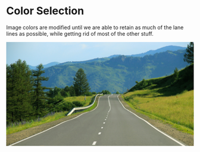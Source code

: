 # Color Selection
Image colors are modified until we are able to retain as much of the lane lines as possible, while getting rid of most of the other stuff.

![input](https://raw.githubusercontent.com/iltertaha/Self-Driving-Car-Studies/master/Computer-Vision-and-Deep-Learning/Color%20Selection/test.jpg)
